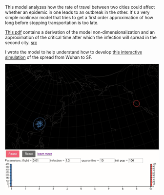 This model analyzes how the rate of travel between two cities could affect whether an epidemic in one leads to an outbreak in the other.  It's a very simple nonlinear model that tries to get a first order approximation of how long before stopping transportation is too late.

[This pdf](https://github.com/lots-of-things/wuhan-virus-model/blob/master/Wuhan_to_SF_infection_model.pdf) contains a derivation of the model non-dimensionalization and an approximation of the critical time after which the infection will spread in the second city. [src](https://www.overleaf.com/read/yznysbcqxbhs)

I wrote the model to help understand how to develop [this interactive simulation](http://bl.ocks.org/stedn/b0acdeba81751c5f8e4ccaa74ccb09a9) of the spread from Wuhan to SF.  

![wuhan model viz](wuhan_model_viz.gif)


